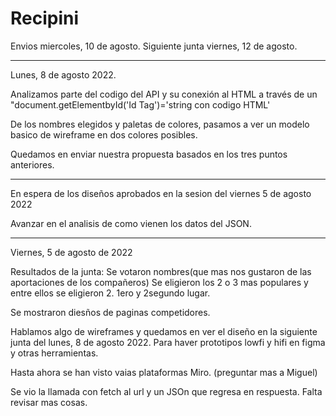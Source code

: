# Recipini

Envios miercoles, 10 de agosto.
Siguiente junta viernes, 12 de agosto.

---

Lunes, 8 de agosto 2022.

Analizamos parte del codigo del API y su conexión al HTML a través de un "document.getElementbyId('Id Tag')='string con codigo HTML'

De los nombres elegidos y paletas de colores, pasamos a ver un modelo basico de wireframe en dos colores posibles.

Quedamos en enviar nuestra propuesta basados en los tres puntos anteriores.

---

En espera de los diseños aprobados en la sesion del viernes 5 de agosto 2022

Avanzar en el analisis de como vienen los datos del JSON.

---

Viernes, 5 de agosto de 2022

Resultados de la junta:
Se votaron nombres(que mas nos gustaron de las aportaciones de los compañeros) Se eligieron los 2 o 3 mas populares y entre ellos se eligieron 2.
1ero y 2segundo lugar.

Se mostraron diesños de paginas competidores.

Hablamos algo de wireframes y quedamos en ver el diseño en la siguiente junta del lunes, 8 de agosto 2022. Para haver prototipos lowfi y hifi en figma y otras herramientas.

Hasta ahora se han visto vaias plataformas Miro. (preguntar mas a Miguel)

Se vio la llamada con fetch al url y un JSOn que regresa en respuesta. Falta revisar mas cosas.
